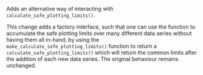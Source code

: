 Adds an alternative way of interacting with ``calculate_safe_plotting_limits()``.

This change adds a factory interface, such that one can use the function to accumulate the safe plotting limits over many different data series without having them all in-hand, by using the ``make_calculate_safe_plotting_limits()`` function to return a ``calculate_safe_plotting_limits()`` which will return the common limits after the addition of each new data series. The original behaviour remains unchanged.
